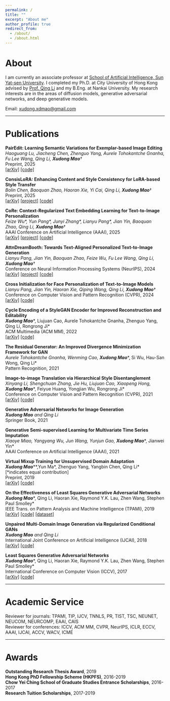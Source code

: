 ```yaml
---
permalink: /
title: ""
excerpt: "About me"
author_profile: true
redirect_from: 
  - /about/
  - /about.html
---
```


About
======
I am currently an associate professor at [School of Artificial Intelligence, Sun Yat-sen University](http://sai.sysu.edu.cn/). I completed my Ph.D. at City University of Hong Kong advised by [Prof. Qing Li](https://www4.comp.polyu.edu.hk/~csqli/) and my B.Eng. at Nankai University. My research interests are in the areas of diffusion models, generative adversarial networks, and deep generative models.


Email: xudong.xdmao@gmail.com


******

Publications 
======
<b>PairEdit: Learning Semantic Variations for Exemplar-based Image Editing</b>    
*Haoguang Lu, Jiacheng Chen, Zhenguo Yang, Aurele Tohokantche Gnanha, Fu Lee Wang, Qing Li,* ***Xudong Mao***&dagger;    
Preprint, 2025    
[\[arXiv\]](https://arxiv.org/abs/2506.07992)
[\[code\]](https://github.com/xudonmao/PairEdit)

<b>ConsisLoRA: Enhancing Content and Style Consistency for LoRA-based Style Transfer</b>    
*Bolin Chen, Baoquan Zhao, Haoran Xie, Yi Cai, Qing Li,* ***Xudong Mao***&dagger;    
Preprint, 2025    
[\[arXiv\]](https://arxiv.org/abs/2503.10614)
[\[project\]](https://consislora.github.io/)
[\[code\]](https://github.com/000linlin/ConsisLoRA)

<b>CoRe: Context-Regularized Text Embedding Learning for Text-to-Image Personalization</b>    
*Feize Wu\*, Yun Pang\*, Junyi Zhang\*, Lianyu Pang\*, Jian Yin, Baoquan Zhao, Qing Li,* ***Xudong Mao***&dagger;    
AAAI Conference on Artificial Intelligence (AAAI), 2025    
[\[arXiv\]](https://www.arxiv.org/abs/2408.15914)
[\[project\]](https://pangy9.github.io/CoRe-page/)
[\[code\]](https://github.com/pangy9/CoRe)

<b>AttnDreamBooth: Towards Text-Aligned Personalized Text-to-Image Generation</b>    
*Lianyu Pang, Jian Yin, Baoquan Zhao, Feize Wu, Fu Lee Wang, Qing Li,* ***Xudong Mao***&dagger;    
Conference on Neural Information Processing Systems (NeurIPS), 2024    
[\[arXiv\]](https://arxiv.org/abs/2406.05000)
[\[project\]](https://attndreambooth.github.io/)
[\[code\]](https://github.com/lyuPang/AttnDreamBooth)

<b>Cross Initialization for Face Personalization of Text-to-Image Models</b>    
*Lianyu Pang, Jian Yin, Haoran Xie, Qiping Wang, Qing Li,* ***Xudong Mao***&dagger;    
Conference on Computer Vision and Pattern Recognition (CVPR), 2024    
[\[arXiv\]](https://arxiv.org/abs/2312.15905)
[\[code\]](https://github.com/lyuPang/CrossInitialization)

<b>Cycle Encoding of a StyleGAN Encoder for Improved Reconstruction and Editability</b>    
***Xudong Mao****, Liujuan Cao, Aurele Tohokantche Gnanha, Zhenguo Yang, Qing Li, Rongrong Ji*   
ACM Multimedia (ACM MM), 2022   
[\[arXiv\]](https://arxiv.org/abs/2207.09367)
[\[code\]](https://github.com/xudonmao/CycleEncoding)


<b>The Residual Generator: An Improved Divergence Minimization Framework for GAN</b>    
*Aurele Tohokantche Gnanha, Wenming Cao,* ***Xudong Mao****, Si Wu, Hau-San Wong, Qing Li*   
Pattern Recognition, 2021    


<b>Image-to-image Translation via Hierarchical Style Disentanglement</b>    
*Xinyang Li, Shengchuan Zhang, Jie Hu, Liujuan Cao, Xiaopeng Hong,* ***Xudong Mao****, Feiyue Huang, Yongjian Wu, Rongrong Ji*   
Conference on Computer Vision and Pattern Recognition (CVPR), 2021    
[\[arXiv\]](https://arxiv.org/abs/2103.01456)
[\[code\]](https://github.com/imlixinyang/HiSD)


<b>Generative Adversarial Networks for Image Generation</b>    
***Xudong Mao*** *and Qing Li*   
Springer Book, 2021    


<b>Generative Semi-supervised Learning for Multivariate Time Series Imputation</b>    
*Xiaoye Miao, Yangyang Wu, Jun Wang, Yunjun Gao,* ***Xudong Mao****, Jianwei Yin*   
AAAI Conference on Artificial Intelligence (AAAI), 2021    


<b>Virtual Mixup Training for Unsupervised Domain Adaptation</b>    
***Xudong Mao****\*,Yun Ma\*, Zhenguo Yang, Yangbin Chen, Qing Li*   
\[\*indicates equal contribution\]     
Preprint, 2019    
[\[arXiv\]](https://arxiv.org/abs/1905.04215)
[\[code\]](https://github.com/xudonmao/VMT)


<b>On the Effectiveness of Least Squares Generative Adversarial Networks</b>    
***Xudong Mao****, Qing Li, Haoran Xie, Raymond Y.K. Lau, Zhen Wang, Stephen Paul Smolley*   
IEEE Trans. on Pattern Analysis and Machine Intelligence (TPAMI), 2019   
[\[arXiv\]](https://arxiv.org/abs/1712.06391)
[\[code\]](https://github.com/xudonmao/improved_LSGAN)
[\[dataset\]](https://github.com/xudonmao/improved_LSGAN/blob/master/small_variance_datasets/data.tar.gz)


<b>Unpaired Multi-Domain Image Generation via Regularized Conditional GANs</b>    
***Xudong Mao*** *and Qing Li*   
International Joint Conference on Artificial Intelligence (IJCAI), 2018    
[\[arXiv\]](https://arxiv.org/abs/1805.02456)
[\[code\]](https://github.com/xudonmao/RegCGAN)


<b>Least Squares Generative Adversarial Networks</b>    
***Xudong Mao****, Qing Li, Haoran Xie, Raymond Y.K. Lau, Zhen Wang, Stephen Paul Smolley*   
International Conference on Computer Vision (ICCV), 2017    
[\[arXiv\]](https://arxiv.org/abs/1611.04076)
[\[code\]](https://github.com/xudonmao/LSGAN)


******

Academic Service
======
Reviewer for journals: TPAMI, TIP, IJCV, TNNLS, PR, TIST, TSC, NEUNET, NEUCOM, NEURCOMP, EAAI, CAIS      
Reviewer for conferences: ICCV, ACM MM, CVPR, NeurIPS, ICLR, ECCV, AAAI, IJCAI, ACCV, WACV, ICME     


******

Awards
======
<b>Outstanding Research Thesis Award</b>, 2019   
<b>Hong Kong PhD Fellowship Scheme (HKPFS)</b>, 2016-2019   
<b>Chow Yei Ching School of Graduate Studies Entrance Scholarships</b>, 2016-2017    
<b>Research Tuition Scholarships</b>, 2017-2019
